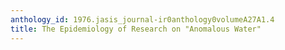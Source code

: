 ```yaml
---
anthology_id: 1976.jasis_journal-ir0anthology0volumeA27A1.4
title: The Epidemiology of Research on "Anomalous Water"
---
```

